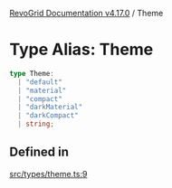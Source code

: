 [RevoGrid Documentation v4.17.0](README.md) / Theme

# Type Alias: Theme

```ts
type Theme: 
  | "default"
  | "material"
  | "compact"
  | "darkMaterial"
  | "darkCompact"
  | string;
```

## Defined in

[src/types/theme.ts:9](https://github.com/revolist/revogrid/blob/4911b401b4ed4a1ad4f684e9c38c48b1c7ad2346/src/types/theme.ts#L9)
